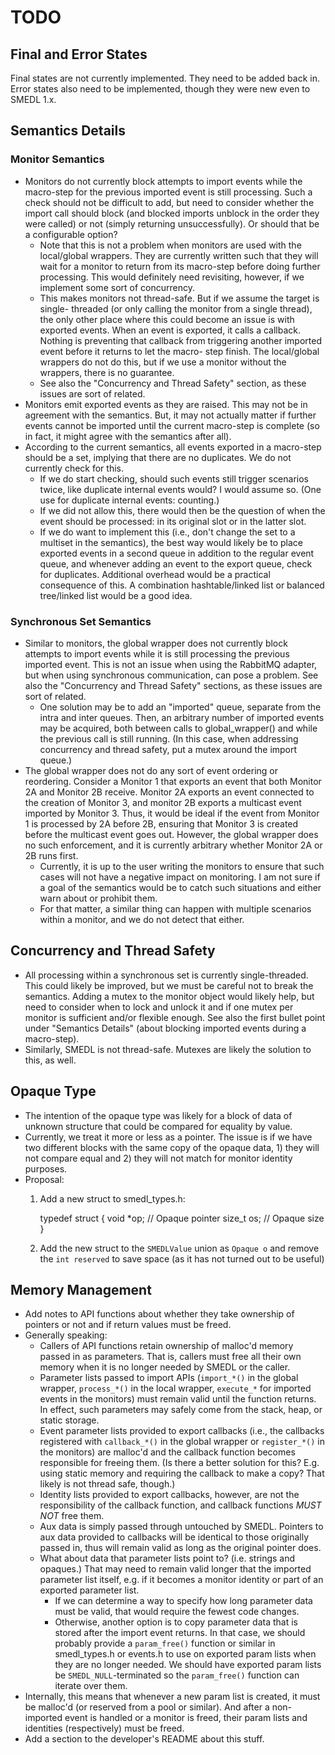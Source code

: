 TODO
====

Final and Error States
------------

Final states are not currently implemented. They need to be added back in. Error
states also need to be implemented, though they were new even to SMEDL 1.x.

Semantics Details
-----------------

### Monitor Semantics

- Monitors do not currently block attempts to import events while the macro-step
  for the previous imported event is still processing. Such a check should not
  be difficult to add, but need to consider whether the import call should block
  (and blocked imports unblock in the order they were called) or not (simply
  returning unsuccessfully). Or should that be a configurable option?
  * Note that this is not a problem when monitors are used with the local/global
    wrappers. They are currently written such that they will wait for a monitor
    to return from its macro-step before doing further processing. This would
    definitely need revisiting, however, if we implement some sort of
    concurrency.
  * This makes monitors not thread-safe. But if we assume the target is single-
    threaded (or only calling the monitor from a single thread), the only other
    place where this could become an issue is with exported events. When an
    event is exported, it calls a callback. Nothing is preventing that callback
    from triggering another imported event before it returns to let the macro-
    step finish. The local/global wrappers do not do this, but if we use a
    monitor without the wrappers, there is no guarantee.
  * See also the "Concurrency and Thread Safety" section, as these issues are
    sort of related.
- Monitors emit exported events as they are raised. This may not be in agreement
  with the semantics. But, it may not actually matter if further events cannot
  be imported until the current macro-step is complete (so in fact, it might
  agree with the semantics after all).
- According to the current semantics, all events exported in a macro-step should
  be a set, implying that there are no duplicates. We do not currently check
  for this.
  * If we do start checking, should such events still trigger scenarios
    twice, like duplicate internal events would? I would assume so. (One use for
    duplicate internal events: counting.)
  * If we did not allow this, there would then be the question of when the event
    should be processed: in its original slot or in the latter slot.
  * If we do want to implement this (i.e., don't change the set to a multiset in
    the semantics), the best way would likely be to place exported events in a
    second queue in addition to the regular event queue, and whenever adding an
    event to the export queue, check for duplicates. Additional overhead would
    be a practical consequence of this. A combination hashtable/linked list or
    balanced tree/linked list would be a good idea.

### Synchronous Set Semantics

- Similar to monitors, the global wrapper does not currently block attempts to
  import events while it is still processing the previous imported event. This
  is not an issue when using the RabbitMQ adapter, but when using synchronous
  communication, can pose a problem. See also the "Concurrency and Thread
  Safety" sections, as these issues are sort of related.
  * One solution may be to add an "imported" queue, separate from the intra and
    inter queues. Then, an arbitrary number of imported events may be acquired,
    both between calls to global_wrapper() and while the previous call is still
    running. (In this case, when addressing concurrency and thread safety, put a
    mutex around the import queue.)
- The global wrapper does not do any sort of event ordering or reordering.
  Consider a Monitor 1 that exports an event that both Monitor 2A and Monitor 2B
  receive. Monitor 2A exports an event connected to the creation of Monitor 3,
  and monitor 2B exports a multicast event imported by Monitor 3. Thus, it would
  be ideal if the event from Monitor 1 is processed by 2A before 2B, ensuring
  that Monitor 3 is created before the multicast event goes out. However, the
  global wrapper does no such enforcement, and it is currently arbitrary whether
  Monitor 2A or 2B runs first.
  * Currently, it is up to the user writing the monitors to ensure that such
    cases will not have a negative impact on monitoring. I am not sure if a goal
    of the semantics would be to catch such situations and either warn about or
    prohibit them.
  * For that matter, a similar thing can happen with multiple scenarios within a
    monitor, and we do not detect that either.

Concurrency and Thread Safety
-----------------------------

- All processing within a synchronous set is currently single-threaded. This
  could likely be improved, but we must be careful not to break the semantics.
  Adding a mutex to the monitor object would likely help, but need to consider
  when to lock and unlock it and if one mutex per monitor is sufficient and/or
  flexible enough. See also the first bullet point under "Semantics Details"
  (about blocking imported events during a macro-step).
- Similarly, SMEDL is not thread-safe. Mutexes are likely the solution to this,
  as well.

Opaque Type
-----------

- The intention of the opaque type was likely for a block of data of unknown
  structure that could be compared for equality by value.
- Currently, we treat it more or less as a pointer. The issue is if we have two
  different blocks with the same copy of the opaque data, 1) they will not
  compare equal and 2) they will not match for monitor identity purposes.
- Proposal:
  1. Add a new struct to smedl\_types.h:

      typedef struct {
          void *op;  // Opaque pointer
          size_t os; // Opaque size
      }

  2. Add the new struct to the `SMEDLValue` union as `Opaque o` and remove the
     `int reserved` to save space (as it has not turned out to be useful)

Memory Management
-----------------

- Add notes to API functions about whether they take ownership of pointers or
  not and if return values must be freed.
- Generally speaking:
  * Callers of API functions retain ownership of malloc'd memory passed in as
    parameters. That is, callers must free all their own memory when it is no
    longer needed by SMEDL or the caller.
  * Parameter lists passed to import APIs (`import_*()` in the global wrapper,
    `process_*()` in the local wrapper, `execute_*` for imported events in the
    monitors) must remain valid until the function returns. In effect, such
    parameters may safely come from the stack, heap, or static storage.
  * Event parameter lists provided to export callbacks (i.e., the callbacks
    registered with `callback_*()` in the global wrapper or `register_*()` in
    the monitors) are malloc'd and the callback function becomes responsible for
    freeing them. (Is there a better solution for this? E.g. using static
    memory and requiring the callback to make a copy? That likely is not thread
    safe, though.)
  * Identity lists provided to export callbacks, however, are not the
    responsibility of the callback function, and callback functions *MUST NOT*
    free them.
  * Aux data is simply passed through untouched by SMEDL. Pointers to aux data
    provided to callbacks will be identical to those originally passed in, thus
    will remain valid as long as the original pointer does.
  * What about data that parameter lists point to? (i.e. strings and opaques.)
    That may need to remain valid longer that the imported parameter list
    itself, e.g. if it becomes a monitor identity or part of an exported
    parameter list.
    - If we can determine a way to specify how long parameter data must be
      valid, that would require the fewest code changes.
    - Otherwise, another option is to copy parameter data that is stored after
      the import event returns. In that case, we should probably provide a
      `param_free()` function or similar in smedl\_types.h or events.h to use on
      exported param lists when they are no longer needed. We should have
      exported param lists be `SMEDL_NULL`-terminated so the `param_free()`
      function can iterate over them.
- Internally, this means that whenever a new param list is created, it must be
  malloc'd (or reserved from a pool or similar). And after a non-imported event
  is handled or a monitor is freed, their param lists and identities
  (respectively) must be freed.
- Add a section to the developer's README about this stuff.
